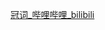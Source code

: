 [冠词\_哔哩哔哩\_bilibili](https://www.bilibili.com/video/BV1XY411J7aG?p=12&vd_source=a31fe6f534758f0c32d7f38215afcc7a)